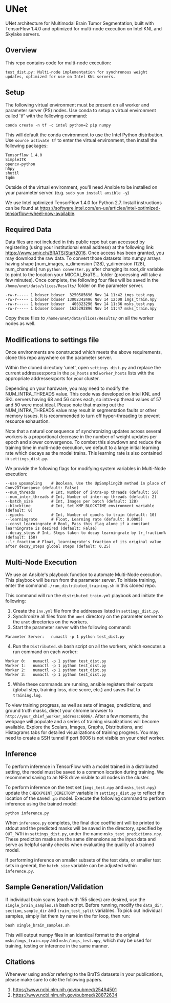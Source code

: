 # UNet

UNet architecture for Multimodal Brain Tumor Segmentation, built with TensorFlow 1.4.0 and optimized for multi-node execution on Intel KNL and Skylake servers.

## Overview

This repo contains code for multi-node execution:

	test_dist.py: Multi-node implementation for synchronous weight updates, optimized for use on Intel KNL servers.

## Setup

The following virtual environment must be present on all worker and parameter server (PS) nodes. Use conda to setup a virtual environment called 'tf' with the following command:

```
conda create -n tf -c intel python=2 pip numpy
```

This will default the conda environment to use the Intel Python distribution. Use `source activate tf` to enter the virtual environment, then install the following packages:

```
Tensorflow 1.4.0
SimpleITK
opencv-python
h5py
shutil
tqdm
```

Outside of the virtual environment, you'll need Ansible to be installed on your parameter server. (e.g. `sudo yum install ansible -y`)

We use Intel optimized TensorFlow 1.4.0 for Python 2.7. Install instructions can be found at https://software.intel.com/en-us/articles/intel-optimized-tensorflow-wheel-now-available.

## Required Data

Data files are not included in this public repo but can accessed by registering (using your institutional email address) at the following link: https://www.smir.ch/BRATS/Start2016. Once access has been granted, you may download the raw data. To convert those datasets into numpy arrays having shape [num_images, x_dimension (128), y_dimension (128), num_channels] run `python converter.py` after changing its root_dir variable to point to the location your MICCAI_BraTS... folder (processing will take a few minutes). Once complete, the following four files will be saved in the `/home/unet/data/slices/Results/` folder on the parameter server.

```
-rw-r----- 1 bduser bduser  3250585696 Nov 14 11:42 imgs_test.npy
-rw-r----- 1 bduser bduser 13002342496 Nov 14 12:08 imgs_train.npy
-rw-r----- 1 bduser bduser   406323296 Nov 14 11:36 msks_test.npy
-rw-r----- 1 bduser bduser  1625292896 Nov 14 11:47 msks_train.npy
```

Copy these files to `/home/unet/data/slices/Results/` on all the worker nodes as well.

## Modifications to settings file

Once environments are constructed which meets the above requirements, clone this repo anywhere on the parameter server.

Within the cloned directory 'unet', open `settings_dist.py` and replace the current addresses:ports in the `ps_hosts` and `worker_hosts` lists with the appropriate addresses:ports for your cluster.

Depending on your hardware, you may need to modify the NUM_INTRA_THREADS value. This code was developed on Intel KNL and SKL servers having 68 and 56 cores each, so intra-op thread values of 57 and 50 were most ideal. Please note that maxing out the NUM_INTRA_THREADS value may result in segmentation faults or other memory issues. It is recommended to turn off hyper-threading to prevent resource exhaustion.

Note that a natural consequence of synchronizing updates across several workers is a proportional decrease in the number of weight updates per epoch and slower convergence. To combat this slowdown and reduce the training time in multi-node execution, we default to a large initial learning rate which decays as the model trains. This learning rate is also contained in `settings_dist.py`.

We provide the following flags for modifying system variables in Multi-Node execution: 

```
--use_upsampling    # Boolean, Use the UpSampling2D method in place of Conv2DTranspose (default: False)
--num_threads       # Int, Number of intra-op threads (default: 50)
--num_inter_threads # Int, Number of inter-op threads (default: 2)
--batch_size        # Int, Images per batch (default: 128)
--blocktime         # Int, Set KMP_BLOCKTIME environment variable (default: 0)
--epochs            # Int, Number of epochs to train (default: 10)
--learningrate      # Float, Learning rate (default: 0.0005)
--const_learningrate # Bool, Pass this flag alone if a constant learningrate is desired (default: False)
--decay_steps # Int, Steps taken to decay learningrate by lr_fraction% (default: 150)
--lr_fraction # Float, learningrate's fraction of its original value after decay_steps global steps (default: 0.25)
```

## Multi-Node Execution

We use an Ansible's playbook function to automate Multi-Node execution. This playbook will be run from the parameter server.
To initiate training, enter the command `./run_distributed_training.sh` in this cloned repo.

This command will run the `distributed_train.yml` playbook and initiate the following:

1. Create the `inv.yml` file from the addresses listed in `settings_dist.py`.
2. Synchronize all files from the `unet` directory on the parameter server to the `unet` directories on the workers.
3. Start the parameter server with the following command:

```
Parameter Server:	numactl -p 1 python test_dist.py 
```

4. Run the `Distributed.sh` bash script on all the workers, which executes a run command on each worker:

```
Worker 0:	numactl -p 1 python test_dist.py 
Worker 1:	numactl -p 1 python test_dist.py 
Worker 2:	numactl -p 1 python test_dist.py
Worker 3:	numactl -p 1 python test_dist.py 
```

5. While these commands are running, ansible registers their outputs (global step, training loss, dice score, etc.) and saves that to `training.log`. 

To view training progress, as well as sets of images, predictions, and ground truth masks, direct your chrome browser to `http://your_chief_worker_address:6006/`. After a few moments, the webpage will populate and a series of training visualizations will become available. Explore the Scalars, Images, Graphs, Distributions, and Histograms tabs for detailed visualizations of training progress. You may need to create a SSH tunnel if port 6006 is not visible on your chief worker.

## Inference

To perform inference in TensorFlow with a model trained in a distributed setting, the model must be saved to a common location during training. We recommend saving to an NFS drive visible to all nodes in the cluster. 

To perform inference on the test set (`imgs_test.npy` and `msks_test.npy`) update the `CHECKPOINT_DIRECTORY` variable in `settings_dist.py` to reflect the location of the saved `.pb` model. Execute the following command to perform inference using the trained model:

```
python inference.py
```

When `inference.py` completes, the final dice coefficient will be printed to stdout and the predicted masks will be saved in the directory, specified by `OUT_PATH` in `settings_dist.py`, under the name `msks_test_predictions.npy`. These prediction masks are the same dimensions as the input data and serve as helpful sanity checks when evaluating the quality of a trained model.

If performing inference on smaller subsets of the test data, or smaller test sets in general, the `batch_size` variable can be adjusted within `inference.py`. 

## Sample Generation/Validation

If individual brain scans (each with 155 slices) are desired, use the `single_brain_samples.sh` bash script. Before running, modify the `data_dir`, `section`, `sample_dir` and `train_test_split` variables. To pick out individual samples, simply list them by name in the for loop, then run:

```
bash single_brain_samples.sh
```

This will output numpy files in an identical format to the original `msks/imgs_train.npy` and `msks/imgs_test.npy`, which may be used for training, testing or inference in the same manner.

## Citations

Whenever using and/or refering to the BraTS datasets in your publications, please make sure to cite the following papers.

1. https://www.ncbi.nlm.nih.gov/pubmed/25494501
2. https://www.ncbi.nlm.nih.gov/pubmed/28872634







